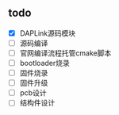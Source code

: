 todo
---

- [x] DAPLink源码模块
- [ ] 源码编译
- [ ] 官网编译流程托管cmake脚本
- [ ] bootloader烧录
- [ ] 固件烧录
- [ ] 固件升级
- [ ] pcb设计
- [ ] 结构件设计
